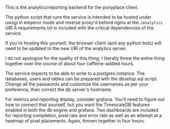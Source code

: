 This is the analytics/reporting backend for the ponyplace client.

The python script that runs the service is intended to be hosted under uwsgi in emperor mode and reverse proxy'd behind nginx at the `/analytics` URI
A requirements.txt is included with the critical dependencies of the service.

If you're hosting this yourself, the browser client (and any python bots) will need to be updated to the new URI of the analytics server.

I do not apologize for the quality of this thing; I literally threw the entire thing together over the course of about four caffeine-addled hours.

The service expects to be able to write to a postgres instance. The databases, users and tables can be prepared with the dbsetup.sql script.
Change all the passwords and customize the usernames as per your preference, then correct the db server's hostname.

For metrics and reporting display, consider grafana. You'll need to figure out how to connect that yourself, but you want the TimescaleDB features enabled in both the db engine and grafana.
Two dashboards are included for reporting completion, pixel rate and error rate as well as an attempt at a heatmap of pixel placements. Again, thrown together in four hours.